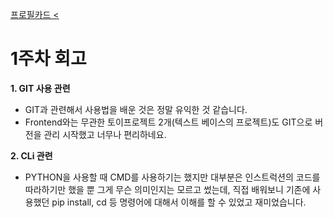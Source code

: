 [프로필카드 <](../../index.html)

# 1주차 회고

**1. GIT 사용 관련**

- GIT과 관련해서 사용법을 배운 것은 정말 유익한 것 같습니다.
- Frontend와는 무관한 토이프로젝트 2개(텍스트 베이스의 프로젝트)도 GIT으로 버전을 관리 시작했고 너무나 편리하네요.

**2. CLi 관련**

- PYTHON을 사용할 때 CMD를 사용하기는 했지만 대부분은 인스트럭션의 코드를 따라하기만 했을 뿐 그게 무슨 의미인지는 모르고 썼는데, 직접 배워보니 기존에 사용했던 pip install, cd 등 명령어에 대해서 이해를 할 수 있었고 재미었습니다.
